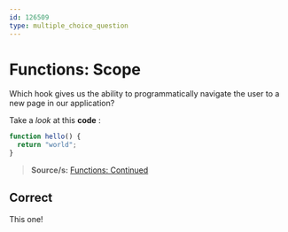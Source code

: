 ```yaml
---
id: 126509
type: multiple_choice_question
---
```


# Functions: Scope

Which hook gives us the ability to programmatically navigate the user to a new page in our application?

Take a _look_ at this **code** :

```jsx
function hello() {
  return "world";
}
```

> **Source/s:** [Functions: Continued](https://learning.flatironschool.com/courses/3297/assignments/73913?module_item_id=143565)

## Correct

This one!

